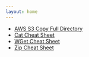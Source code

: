 ```yaml
---
layout: home
---
```


- [AWS S3 Copy Full Directory](s3-cp.html)
- [Cat Cheat Sheet](cat.html)
- [WGet Cheat Sheet](wget.html)
- [Zip Cheat Sheet](zip.html)
